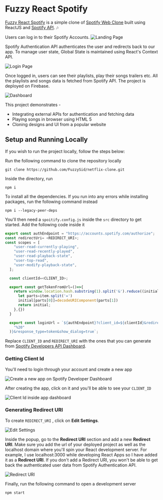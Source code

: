 # Fuzzy React Spotify

[Fuzzy React Spotify](https://fuzzy-netflix-clone.web.app/) is a simple clone of [Spotify Web Clone](http://netflix.com/) built using ReactJS and [Spotify API](https://developer.spotify.com/documentation/web-api/). 🎶

Users can log in to their Spotify Accounts. ![Landing Page](https://ik.imagekit.io/pibjyepn7p9/spotify-login_KYf1NPf_D.PNG)



Spotify Authentication API authenticates the user and redirects back to our app. To manage user state, Global State is maintained using React's Context API. 



![Login Page](https://ik.imagekit.io/pibjyepn7p9/spotify-login-page_CwEYlkHn93.PNG)

Once logged in, users can see their playlists, play their songs trailers etc. All the playlists and songs data is fetched from Spotify API.  The project is deployed on Firebase. 

![Dashboard](https://ik.imagekit.io/pibjyepn7p9/spotify-home_LSw6dJoeRw.PNG)



This project demonstrates -

- Integrating external APIs for authentication and fetching data 
- Playing songs in browser using HTML 5 <audio>
- Cloning designs and UI from a popular website



## Setup and Running Locally

If you wish to run the project locally, follow the steps below:

Run the following command to clone the repository locally

```shell
git clone https://github.com/FuzzySid/netflix-clone.git
```

Inside the directory, run

```shell
npm i
```

To install all the dependencies. If you run into any errors while installing packages, run the following command instead

```shell
npm i --legacy-peer-deps
```

You'll then need a `spoitify.config.js` inside the `src` directory to get started. Add the following code inside it

```javascript
export const authEndpoint = "https://accounts.spotify.com/authorize";
const redirectUri= <REDIRECT_URI>;
const scopes = [
    "user-read-currently-playing",
    "user-read-recently-played",
    "user-read-playback-state",
    "user-top-read",
    "user-modify-playback-state",
  ];

  const clientId=<CLIENT_ID>;

  export const getTokenFromUrl=()=>{
    return window.location.hash.substring(1).split('&').reduce((initial,item)=>{
      let parts=item.split('=')
      initial[parts[0]]=decodeURIComponent(parts[1])
      return initial;
    },{})
  }

  export const loginUrl = `${authEndpoint}?client_id=${clientId}&redirect_uri=${redirectUri}&scope=${scopes.join(
    "%20"
  )}&response_type=token&show_dialog=true`;  
```

Replace `CLIENT_ID` and `REDIRECT_URI` with the ones that you can generate from [Spotify Developers API Dashboard](https://developer.spotify.com/dashboard/applications).  



### Getting Client Id

You'll need to login through your account and create a new app

![Create a new app on Spotify Developer Dashboard](https://ik.imagekit.io/pibjyepn7p9/spotify_dashboard_P_-93439g.PNG)

After creating the app, click on it and you'll be able to see your `CLIENT_ID`

![Client Id inside app dashboard](https://ik.imagekit.io/pibjyepn7p9/Spotify_Client_id_DnucEyMbp.PNG)



### Generating Redirect URI



To create `REDIRECT_URI` , click on **Edit Settings**.

 ![Edit Settings](https://ik.imagekit.io/pibjyepn7p9/Spotify_Client_id_1__8b3Sei-7W.PNG)

Inside the popup, go to the **Redirect URI** section and add a new **Redirect URI**. Make sure you add the url of your deployed project as well as the localhost domain where you'll spin your React development server. For example, I use localhost:3000 while developing React Apps so I have added it as a **Redirect URI**. If you don't add a Redirect URI, you won't be able to get back the authenticated user data from Spotify Authentication API.

![Redirect URI](https://ik.imagekit.io/pibjyepn7p9/Redirect_URI_Spotify_5wM8SIECC.PNG)  



Finally, run the following command to open a development server

```shell
npm start
```


